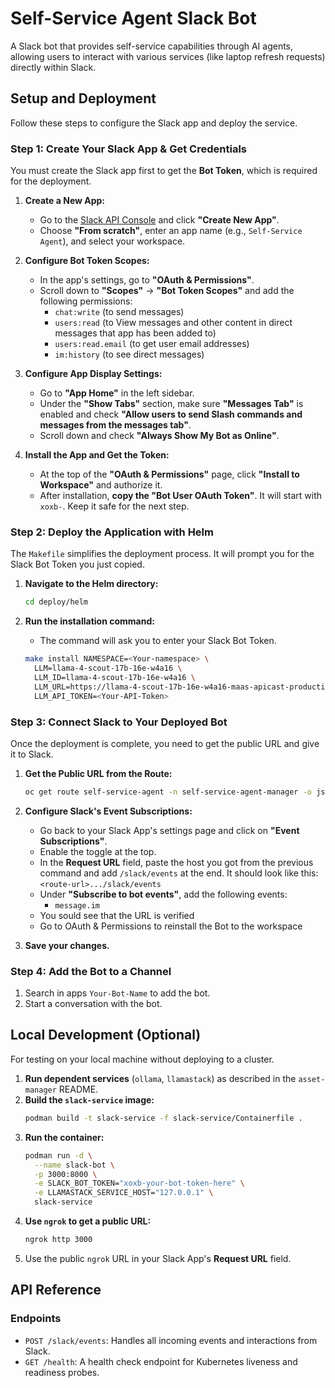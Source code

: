 # Self-Service Agent Slack Bot

A Slack bot that provides self-service capabilities through AI agents, allowing users to interact with various services (like laptop refresh requests) directly within Slack.

## Setup and Deployment

Follow these steps to configure the Slack app and deploy the service.

### Step 1: Create Your Slack App & Get Credentials

You must create the Slack app first to get the **Bot Token**, which is required for the deployment.

1.  **Create a New App:**

    - Go to the [Slack API Console](https://api.slack.com/apps) and click **"Create New App"**.
    - Choose **"From scratch"**, enter an app name (e.g., `Self-Service Agent`), and select your workspace.

2.  **Configure Bot Token Scopes:**

    - In the app's settings, go to **"OAuth & Permissions"**.
    - Scroll down to **"Scopes"** -\> **"Bot Token Scopes"** and add the following permissions:
      - `chat:write` (to send messages)
      - `users:read` (to View messages and other content in direct messages that app has been added to)
      - `users:read.email` (to get user email addresses)
      - `im:history` (to see direct messages)

3.  **Configure App Display Settings:**

    - Go to **"App Home"** in the left sidebar.
    - Under the **"Show Tabs"** section, make sure **"Messages Tab"** is enabled and check **"Allow users to send Slash commands and messages from the messages tab"**.
    - Scroll down and check **"Always Show My Bot as Online"**.

4.  **Install the App and Get the Token:**

    - At the top of the **"OAuth & Permissions"** page, click **"Install to Workspace"** and authorize it.
    - After installation, **copy the "Bot User OAuth Token"**. It will start with `xoxb-`. Keep it safe for the next step.

### Step 2: Deploy the Application with Helm

The `Makefile` simplifies the deployment process. It will prompt you for the Slack Bot Token you just copied.

1.  **Navigate to the Helm directory:**

    ```bash
    cd deploy/helm
    ```

2.  **Run the installation command:**

    - The command will ask you to enter your Slack Bot Token.

    <!-- end list -->

    ```bash
    make install NAMESPACE=<Your-namespace> \
      LLM=llama-4-scout-17b-16e-w4a16 \
      LLM_ID=llama-4-scout-17b-16e-w4a16 \
      LLM_URL=https://llama-4-scout-17b-16e-w4a16-maas-apicast-production.apps.prod.rhoai.rh-aiservices-bu.com:443/v1 \
      LLM_API_TOKEN=<Your-API-Token>
    ```

### Step 3: Connect Slack to Your Deployed Bot

Once the deployment is complete, you need to get the public URL and give it to Slack.

1.  **Get the Public URL from the Route:**

    ```bash
    oc get route self-service-agent -n self-service-agent-manager -o jsonpath='{.spec.host}'
    ```

2.  **Configure Slack's Event Subscriptions:**

    - Go back to your Slack App's settings page and click on **"Event Subscriptions"**.
    - Enable the toggle at the top.
    - In the **Request URL** field, paste the host you got from the previous command and add `/slack/events` at the end. It should look like this:
      `<route-url>.../slack/events`
    - Under **"Subscribe to bot events"**, add the following events:
      - `message.im`
    - You sould see that the URL is verified
    - Go to OAuth & Permissions to reinstall the Bot to the workspace

3.  **Save your changes.**

### Step 4: Add the Bot to a Channel

1.  Search in apps `Your-Bot-Name` to add the bot.
2.  Start a conversation with the bot.

## Local Development (Optional)

For testing on your local machine without deploying to a cluster.

1.  **Run dependent services** (`ollama`, `llamastack`) as described in the `asset-manager` README.
2.  **Build the `slack-service` image:**
    ```bash
    podman build -t slack-service -f slack-service/Containerfile .
    ```
3.  **Run the container:**
    ```bash
    podman run -d \
      --name slack-bot \
      -p 3000:8000 \
      -e SLACK_BOT_TOKEN="xoxb-your-bot-token-here" \
      -e LLAMASTACK_SERVICE_HOST="127.0.0.1" \
      slack-service
    ```
4.  **Use `ngrok` to get a public URL:**
    ```bash
    ngrok http 3000
    ```
5.  Use the public `ngrok` URL in your Slack App's **Request URL** field.

## API Reference

### Endpoints

- `POST /slack/events`: Handles all incoming events and interactions from Slack.
- `GET /health`: A health check endpoint for Kubernetes liveness and readiness probes.
